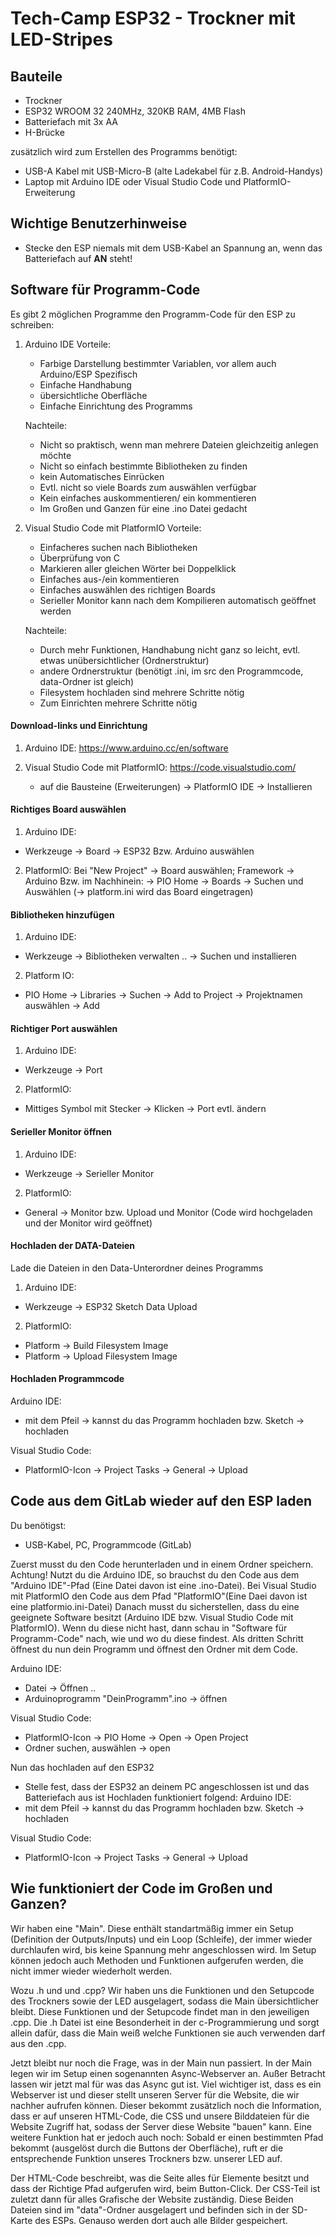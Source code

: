 # Tech-Camp ESP32 - Trockner mit LED-Stripes 

## Bauteile
- Trockner 
- ESP32 WROOM 32 240MHz, 320KB RAM, 4MB Flash
- Batteriefach mit 3x AA 
- H-Brücke 

zusätzlich wird zum Erstellen des Programms benötigt: 
- USB-A Kabel mit USB-Micro-B (alte Ladekabel für z.B. Android-Handys)
- Laptop mit Arduino IDE oder Visual Studio Code und PlatformIO-Erweiterung 

## Wichtige Benutzerhinweise
- Stecke den ESP niemals mit dem USB-Kabel an Spannung an, wenn das Batteriefach auf **AN** steht!

## Software für Programm-Code
Es gibt 2 möglichen Programme den Programm-Code für den ESP zu schreiben: 
1. Arduino IDE
    Vorteile: 
    - Farbige Darstellung bestimmter Variablen, vor allem auch Arduino/ESP Spezifisch 
    - Einfache Handhabung 
    - übersichtliche Oberfläche
    - Einfache Einrichtung des Programms

    Nachteile:
    - Nicht so praktisch, wenn man mehrere Dateien gleichzeitig anlegen möchte 
    - Nicht so einfach bestimmte Bibliotheken zu finden
    - kein Automatisches Einrücken 
    - Evtl. nicht so viele Boards zum auswählen verfügbar 
    - Kein einfaches auskommentieren/ ein kommentieren
    - Im Großen und Ganzen für eine .ino Datei gedacht 


2. Visual Studio Code mit PlatformIO
    Vorteile: 
    - Einfacheres suchen nach Bibliotheken
    - Überprüfung von C
    - Markieren aller gleichen Wörter bei Doppelklick 
    - Einfaches aus-/ein kommentieren
    - Einfaches auswählen des richtigen Boards
    - Serieller Monitor kann nach dem Kompilieren automatisch geöffnet werden 

    Nachteile: 
    - Durch mehr Funktionen, Handhabung nicht ganz so leicht, evtl. etwas unübersichtlicher (Ordnerstruktur)
    - andere Ordnerstruktur (benötigt .ini, im src den Programmcode, data-Ordner ist gleich)
    - Filesystem hochladen sind mehrere Schritte nötig 
    - Zum Einrichten mehrere Schritte nötig 

#### Download-links und Einrichtung 
1. Arduino IDE:
    https://www.arduino.cc/en/software

2. Visual Studio Code mit PlatformIO: 
    https://code.visualstudio.com/
    - auf die Bausteine (Erweiterungen) -> PlatformIO IDE -> Installieren


#### Richtiges Board auswählen 
1. Arduino IDE: 
- Werkzeuge -> Board -> ESP32 Bzw. Arduino auswählen 

2. PlatformIO: 
Bei "New Project" -> Board auswählen;
Framework -> Arduino 
Bzw. im Nachhinein: -> PIO Home -> Boards -> Suchen und Auswählen (-> platform.ini wird das Board eingetragen)

#### Bibliotheken hinzufügen 
1. Arduino IDE: 
- Werkzeuge -> Bibliotheken verwalten .. -> Suchen und installieren 
2. Platform IO: 
- PIO Home -> Libraries -> Suchen -> Add to Project -> Projektnamen auswählen -> Add

#### Richtiger Port auswählen 
1. Arduino IDE: 
- Werkzeuge -> Port 
2. PlatformIO:
- Mittiges Symbol mit Stecker -> Klicken -> Port evtl. ändern

#### Serieller Monitor öffnen 
1. Arduino IDE: 
- Werkzeuge -> Serieller Monitor 
2. PlatformIO: 
- General -> Monitor bzw. Upload und Monitor (Code wird hochgeladen und der Monitor wird geöffnet)

#### Hochladen der DATA-Dateien 
Lade die Dateien in den Data-Unterordner deines Programms
1. Arduino IDE: 
- Werkzeuge -> ESP32 Sketch Data Upload
2. PlatformIO: 
- Platform -> Build Filesystem Image 
- Platform -> Upload Filesystem Image 

#### Hochladen Programmcode 
Arduino IDE: 
- mit dem Pfeil -> kannst du das Programm hochladen bzw. Sketch -> hochladen 

Visual Studio Code: 
- PlatformIO-Icon -> Project Tasks -> General -> Upload 

## Code aus dem GitLab wieder auf den ESP laden 
Du benötigst:
- USB-Kabel, PC, Programmcode (GitLab)

Zuerst musst du den Code herunterladen und in einem Ordner speichern.
Achtung! Nutzt du die Arduino IDE, so brauchst du den Code aus dem "Arduino IDE"-Pfad (Eine Datei davon ist eine .ino-Datei). Bei Visual Studio mit PlatformIO den Code aus dem Pfad "PlatformIO"(Eine Daei davon ist eine platformio.ini-Datei)
Danach musst du sicherstellen, dass du eine geeignete Software besitzt (Arduino IDE bzw. Visual Studio Code mit PlatformIO).
Wenn du diese nicht hast, dann schau in "Software für Programm-Code" nach, wie und wo du diese findest. 
Als dritten Schritt öffnest du nun dein Programm und öffnest den Ordner mit dem Code. 

Arduino IDE: 
- Datei -> Öffnen .. 
- Arduinoprogramm "DeinProgramm".ino -> öffnen

Visual Studio Code: 
- PlatformIO-Icon -> PIO Home -> Open -> Open Project 
- Ordner suchen, auswählen -> open 


Nun das hochladen auf den ESP32
- Stelle fest, dass der ESP32 an deinem PC angeschlossen ist und das Batteriefach aus ist 
Hochladen funktioniert folgend: 
Arduino IDE: 
- mit dem Pfeil -> kannst du das Programm hochladen bzw. Sketch -> hochladen 

Visual Studio Code: 
- PlatformIO-Icon -> Project Tasks -> General -> Upload


## Wie funktioniert der Code im Großen und Ganzen? 
Wir haben eine "Main". Diese enthält standartmäßig immer ein Setup (Definition der Outputs/Inputs) und ein Loop (Schleife), der immer wieder durchlaufen wird, bis keine Spannung mehr angeschlossen wird. 
Im Setup können jedoch auch Methoden und Funktionen aufgerufen werden, die nicht immer wieder wiederholt werden. 

Wozu  .h und und .cpp?
Wir haben uns die Funktionen und den Setupcode des Trockners sowie der LED ausgelagert, sodass die Main übersichtlicher bleibt. Diese Funktionen und der Setupcode findet man in den jeweiligen .cpp. 
Die .h Datei ist eine Besonderheit in der c-Programmierung und sorgt allein dafür, dass die Main weiß welche Funktionen sie auch verwenden darf aus den .cpp.

Jetzt bleibt nur noch die Frage, was in der Main nun passiert. 
In der Main legen wir im Setup einen sogenannten Async-Webserver an. Außer Betracht lassen wir jetzt mal für was das Async gut ist. Viel wichtiger ist, dass es ein Webserver ist und dieser stellt unseren Server für die Website, die wir nachher aufrufen können. 
Dieser bekommt zusätzlich noch die Information, dass er auf unseren HTML-Code, die CSS und unsere Bilddateien für die Website Zugriff hat, sodass der Server diese Website "bauen" kann. 
Eine weitere Funktion hat er jedoch auch noch: Sobald er einen bestimmten Pfad bekommt (ausgelöst durch die Buttons der Oberfläche), ruft er die entsprechende Funktion unseres Trockners bzw. unserer LED auf. 

Der HTML-Code beschreibt, was die Seite alles für Elemente besitzt und dass der Richtige Pfad aufgerufen wird, beim Button-Click. 
Der CSS-Teil ist zuletzt dann für alles Grafische der Website zuständig. 
Diese Beiden Dateien sind im "data"-Ordner ausgelagert und befinden sich in der SD-Karte des ESPs. Genauso werden dort auch alle Bilder gespeichert.
